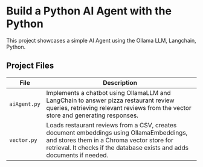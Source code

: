 # Build a Python AI Agent with the Python

This project showcases a simple AI Agent using the Ollama LLM, Langchain,  Python. 


## Project Files

| File | Description |
|------|-------------|
| `aiAgent.py` | Implements a chatbot using OllamaLLM and LangChain to answer pizza restaurant review queries, retrieving relevant reviews from the vector store and generating responses. |
| `vector.py` | Loads restaurant reviews from a CSV, creates document embeddings using OllamaEmbeddings, and stores them in a Chroma vector store for retrieval. It checks if the database exists and adds documents if needed. |
